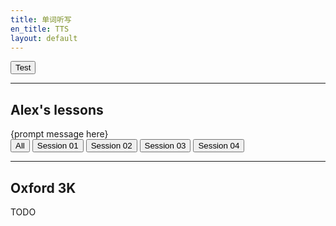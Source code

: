 ```yaml
---
title: 单词听写
en_title: TTS
layout: default
---
```

<script src="//code.responsivevoice.org/responsivevoice.js?key=y9mpza5r"></script>
<script src="/assets/js/words.js"></script>
<script>
  function testTTS(){
    let word = 'ambitious';
    responsiveVoice.speak(word);
    responsiveVoice.speak(words[word][0]);
  }
</script>

<div class="tts-div">
  <input type="button" value="Test" onclick="javascript:testTTS()"></input>
</div>

---
## Alex's lessons
<div class="tts-div">
  <span>
    {prompt message here}
  </span>
</div>
<div class="tts-div">
  <input type="button" value="All"></input>
  <input type="button" value="Session 01"></input>
  <input type="button" value="Session 02"></input>
  <input type="button" value="Session 03"></input>
  <input type="button" value="Session 04"></input>
</div>

---
## Oxford 3K

TODO
